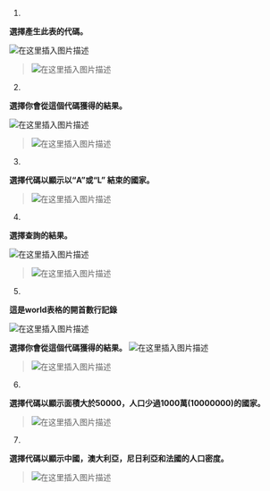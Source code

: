 1.
**選擇產生此表的代碼。**

![在这里插入图片描述](https://img-blog.csdnimg.cn/20200205211224983.png)

>![在这里插入图片描述](https://img-blog.csdnimg.cn/20200205211318490.png)

2.
**選擇你會從這個代碼獲得的結果。** 

![在这里插入图片描述](https://img-blog.csdnimg.cn/20200205211548902.png)
>
>![在这里插入图片描述](https://img-blog.csdnimg.cn/2020020521174857.png)

3.
**選擇代碼以顯示以“A”或“L” 結束的國家。** 

>![在这里插入图片描述](https://img-blog.csdnimg.cn/2020020521191978.png)

4.
**選擇查詢的結果。**

![在这里插入图片描述](https://img-blog.csdnimg.cn/20200205212116204.png)
>
>![在这里插入图片描述](https://img-blog.csdnimg.cn/20200205212231167.png)

5.
**這是world表格的開首數行記錄** 

![在这里插入图片描述](https://img-blog.csdnimg.cn/20200205212758585.png?x-oss-process=image/watermark,type_ZmFuZ3poZW5naGVpdGk,shadow_10,text_aHR0cHM6Ly9ibG9nLmNzZG4ubmV0L3FxXzMzOTU1NTgz,size_16,color_FFFFFF,t_70)

**選擇你會從這個代碼獲得的結果。**
![在这里插入图片描述](https://img-blog.csdnimg.cn/20200205212540837.png)
>
>![在这里插入图片描述](https://img-blog.csdnimg.cn/20200205212629787.png)

6.
**選擇代碼以顯示面積大於50000，人口少過1000萬(10000000)的國家。**

>
>![在这里插入图片描述](https://img-blog.csdnimg.cn/20200205212730960.png)

7.
**選擇代碼以顯示中國，澳大利亞，尼日利亞和法國的人口密度。**

>![在这里插入图片描述](https://img-blog.csdnimg.cn/20200205213042819.png)
